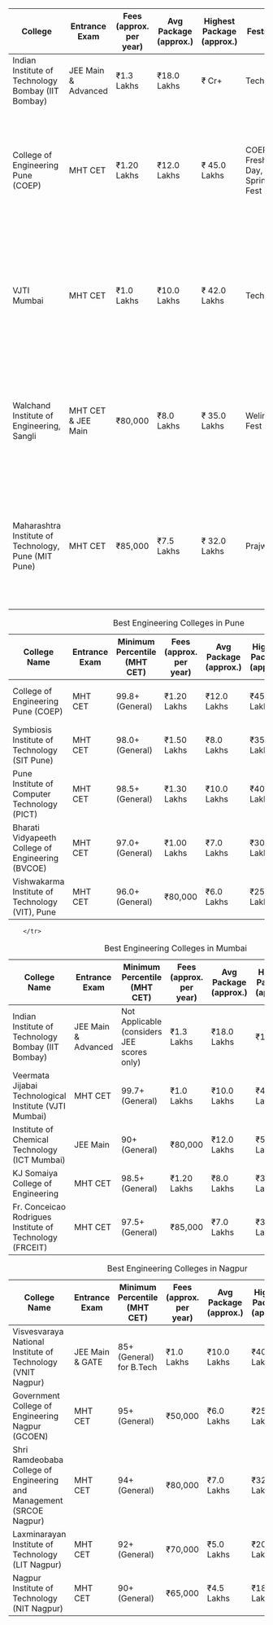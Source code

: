 | College | Entrance Exam | Fees (approx. per year) | Avg Package (approx.) | Highest Package (approx.) | Festivals | Branch Cut-offs (MHT CET, percentile) |
|---|---|---|---|---|---|---|
| Indian Institute of Technology Bombay (IIT Bombay) | JEE Main & Advanced | ₹1.3 Lakhs | ₹18.0 Lakhs | ₹  Cr+ | Techfest | Not Applicable (considers JEE scores only) |
| College of Engineering Pune (COEP) | MHT CET | ₹1.20 Lakhs | ₹12.0 Lakhs | ₹  45.0 Lakhs | COEP Fresher's Day, Spring Fest | Comp Sci (99.8+), Electronics & Telecomm (99.5+), Mech (99.0+), Civil (98.5+), Electrical (98.0+) |
| VJTI Mumbai | MHT CET | ₹1.0 Lakhs | ₹10.0 Lakhs | ₹  42.0 Lakhs | Techfest | Comp Sci (99.7+), Electronics & Telecomm (99.2+), Mech (98.7+), Civil (98.2+), Electrical (97.7+) |
| Walchand Institute of Engineering, Sangli | MHT CET & JEE Main | ₹80,000 | ₹8.0 Lakhs | ₹  35.0 Lakhs | Welingkar Fest | Comp Sci (98.5+), Electronics & Telecomm (98.0+), Mech (97.5+), Civil (97.0+), Electrical (96.5+) |
| Maharashtra Institute of Technology, Pune (MIT Pune) | MHT CET | ₹85,000 | ₹7.5 Lakhs | ₹  32.0 Lakhs | Prajwal | Comp Sci (98.0+), Electronics & Telecomm (97.5+), Mech (97.0+), Civil (96.5+), Electrical (96.0+) |

<table>
  <caption>Best Engineering Colleges in Pune</caption>
  <thead>
    <tr>
      <th>College Name</th>
      <th>Entrance Exam</th>
      <th>Minimum Percentile (MHT CET)</th>
      <th>Fees (approx. per year)</th>
      <th>Avg Package (approx.)</th>
      <th>Highest Package (approx.)</th>
      <th>Festivals</th>
    </tr>
  </thead>
  <tbody>
    <tr>
      <td>College of Engineering Pune (COEP)</td>
      <td>MHT CET</td>
      <td>99.8+ (General)</td>
      <td>₹1.20 Lakhs</td>
      <td>₹12.0 Lakhs</td>
      <td>₹45.0 Lakhs</td>
      <td>COEP Fresher's Day, Spring Fest</td>
    </tr>
    <tr>
      <td>Symbiosis Institute of Technology (SIT Pune)</td>
      <td>MHT CET</td>
      <td>98.0+ (General)</td>
      <td>₹1.50 Lakhs</td>
      <td>₹8.0 Lakhs</td>
      <td>₹35.0 Lakhs</td>
      <td>Symbiosis Techfest</td>
    </tr>
    <tr>
      <td>Pune Institute of Computer Technology (PICT)</td>
      <td>MHT CET</td>
      <td>98.5+ (General)</td>
      <td>₹1.30 Lakhs</td>
      <td>₹10.0 Lakhs</td>
      <td>₹40.0 Lakhs</td>
      <td>Piconnect</td>
    </tr>
    <tr>
      <td>Bharati Vidyapeeth College of Engineering (BVCOE)</td>
      <td>MHT CET</td>
      <td>97.0+ (General)</td>
      <td>₹1.00 Lakhs</td>
      <td>₹7.0 Lakhs</td>
      <td>₹30.0 Lakhs</td>
      <td>Technovision</td>
    </tr>
    <tr>
      <td>Vishwakarma Institute of Technology (VIT), Pune</td>
      <td>MHT CET</td>
      <td>96.0+ (General)</td>
      <td>₹80,000</td>
      <td>₹6.0 Lakhs</td>
      <td>₹25.0 Lakhs</td>
      <td>TechnoVIT</td>
    </tr>
  </tbody>
</table>

<table>
  <caption>Best Engineering Colleges in Mumbai</caption>
  <thead>
    <tr>
      <th>College Name</th>
      <th>Entrance Exam</th>
      <th>Minimum Percentile (MHT CET)</th>
      <th>Fees (approx. per year)</th>
      <th>Avg Package (approx.)</th>
      <th>Highest Package (approx.)</th>
      <th>Festivals</th>
    </tr>
  </thead>
  <tbody>
    <tr>
      <td>Indian Institute of Technology Bombay (IIT Bombay)</td>
      <td>JEE Main & Advanced</td>
      <td>Not Applicable (considers JEE scores only)</td>
      <td>₹1.3 Lakhs</td>
      <td>₹18.0 Lakhs</td>
      <td>₹1 Cr+</td>
      <td>Techfest</td>
    </tr>
    <tr>
      <td>Veermata Jijabai Technological Institute (VJTI Mumbai)</td>
      <td>MHT CET</td>
      <td>99.7+ (General)</td>
      <td>₹1.0 Lakhs</td>
      <td>₹10.0 Lakhs</td>
      <td>₹42.0 Lakhs</td>
      <td>Techfest</td>
    </tr>
    <tr>
      <td>Institute of Chemical Technology (ICT Mumbai)</td>
      <td>JEE Main</td>
      <td>90+ (General)</td>
      <td>₹80,000</td>
      <td>₹12.0 Lakhs</td>
      <td>₹50.0 Lakhs</td>
      <td>Chemfest</td>
    </tr>
    <tr>
      <td>KJ Somaiya College of Engineering</td>
      <td>MHT CET</td>
      <td>98.5+ (General)</td>
      <td>₹1.20 Lakhs</td>
      <td>₹8.0 Lakhs</td>
      <td>₹38.0 Lakhs</td>
      <td>KJS MUTFEST</td>
    </tr>
    <tr>
      <td>Fr. Conceicao Rodrigues Institute of Technology (FRCEIT)</td>
      <td>MHT CET</td>
      <td>97.5+ (General)</td>
      <td>₹85,000</td>
      <td>₹7.0 Lakhs</td>
      <td>₹35.0 Lakhs</td>
      
        </tr>
  </tbody>
</table>
      <table>

     
  <caption>Best Engineering Colleges in Nagpur</caption>
  <thead>
    <tr>
      <th>College Name</th>
      <th>Entrance Exam</th>
      <th>Minimum Percentile (MHT CET)</th>
      <th>Fees (approx. per year)</th>
      <th>Avg Package (approx.)</th>
      <th>Highest Package (approx.)</th>
      <th>Festivals</th>
    </tr>
  </thead>
  <tbody>
    <tr>
      <td>Visvesvaraya National Institute of Technology (VNIT Nagpur)</td>
      <td>JEE Main & GATE</td>
      <td>85+ (General) for B.Tech</td>
      <td>₹1.0 Lakhs</td>
      <td>₹10.0 Lakhs</td>
      <td>₹40.0 Lakhs</td>
      <td>Ingenium</td>
    </tr>
    <tr>
      <td>Government College of Engineering Nagpur (GCOEN)</td>
      <td>MHT CET</td>
      <td>95+ (General)</td>
      <td>₹50,000</td>
      <td>₹6.0 Lakhs</td>
      <td>₹25.0 Lakhs</td>
      <td>Techno-GCT</td>
    </tr>
    <tr>
      <td>Shri Ramdeobaba College of Engineering and Management (SRCOE Nagpur)</td>
      <td>MHT CET</td>
      <td>94+ (General)</td>
      <td>₹80,000</td>
      <td>₹7.0 Lakhs</td>
      <td>₹32.0 Lakhs</td>
      <td>Abhyudaya</td>
    </tr>
    <tr>
      <td>Laxminarayan Institute of Technology (LIT Nagpur)</td>
      <td>MHT CET</td>
      <td>92+ (General)</td>
      <td>₹70,000</td>
      <td>₹5.0 Lakhs</td>
      <td>₹20.0 Lakhs</td>
      <td>TechnoVIT</td>
    </tr>
    <tr>
      <td>Nagpur Institute of Technology (NIT Nagpur)</td>
      <td>MHT CET</td>
      <td>90+ (General)</td>
      <td>₹65,000</td>
      <td>₹4.5 Lakhs</td>
      <td>₹18.0 Lakhs</td>
      <td>Expressions</td>
    </tr>
  </tbody>
</table>
